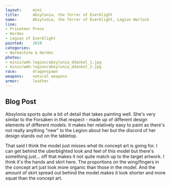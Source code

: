 ```yaml
---
layout:     mini
title:      Absylonia, the Terror of Everblight
name:       Absylonia, the Terror of Everblight, Legion Warlock
line:       
- Privateer Press
- Hordes
- Legion of Everblight
painted:    2010
categories:
- Warmachine & Hordes
photos:
- minis/wmh-legion/absylonia_ddankel_1.jpg
- minis/wmh-legion/absylonia_ddankel_2.jpg
race:       dragonspawn
weapons:    natural weapons
armor:      leather
---
```


## Blog Post

Absylonia sports quite a bit of detail that takes painting well.  She's very similar to the Forsaken in that respect - made up of different design elements of different models.  It makes her relatively easy to paint as there's not really anything "new" to the Legion about her but the discord of her design stands out on the tabletop.
 
That said I think the model just misses what its concept art is going for. I can get behind the uberblighted look and feel of this model but there's something just... off that makes it not quite match up to the target artwork.  I think it's the hands and skirt here.  The proportions on the wing/fingers in the concept art just look more organic than those in the model.  And the amount of skirt spread out behind the model makes it look shorter and more squat than the concept art.